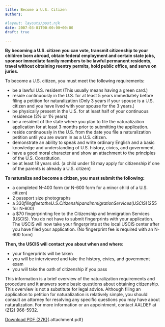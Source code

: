 ```yaml
---
title: Become a U.S. Citizen
authors: 

#layout: layouts/post.njk
date: 2007-03-01T00:00:00+00:00
draft: true

---
```


**By becoming a U.S. citizen you can vote, transmit citizenship to your children born abroad, obtain federal employment and certain state jobs, sponsor immediate family members to be lawful permanent residents, travel without obtaining reentry permits, hold public office, and serve on juries.**

To become a U.S. citizen, you must meet the following requirements:

-   be a lawful U.S. resident (This usually means having a green card.)
-   reside continuously in the U.S. for at least 5 years immediately before filing a petition for naturalization (Only 3 years if your spouse is a U.S. citizen and you have lived with your spouse for the 3 years.)
-   be physically present in the U.S. for at least half of your continuous residence (2½ or 1½ years)
-   be a resident of the state where you plan to file the naturalization application for at least 3 months prior to submitting the application.
-   reside continuously in the U.S. from the date you file a naturalization petition until you are sworn in as a U.S. citizen.
-   demonstrate an ability to speak and write ordinary English and a basic knowledge and understanding of U.S. history, civics, and government.
-   have a good moral character and show an attachment to the principles of the U.S. Constitution.
-   be at least 18 years old. (a child under 18 may apply for citizenship if one of the parents is already a U.S. citizen)

**To naturalize and become a citizen, you must submit the following:**

-   a completed N-400 form (or N-600 form for a minor child of a U.S. citizen)
-   2 passport size photographs
-   a $330 filing fee to the U.S. Citizenship and Immigration Services (USCIS) ($255 for N-600)
-   a $70 fingerprinting fee to the Citizenship and Immigration Services (USCIS). You do not have to submit fingerprints with your application. The USCIS will now take your fingerprints at the local USCIS center after you have filed your application. (No fingerprint fee is required with an N-600 form)

**Then, the USCIS will contact you about when and where:**

-   your fingerprints will be taken
-   you will be interviewed and take the history, civics, and government exam
-   you will take the oath of citizenship if you pass

This information is a brief overview of the naturalization requirements and procedure and it answers some basic questions about obtaining citizenship. This overview is not a substitute for legal advice. Although filing an application to petition for naturalization is relatively simple, you should consult an attorney for resolving any specific questions you may have about naturalization. For more information or an appointment, contact AALDEF at (212) 966-5932.

[Download PDF (27K)][1]{.attachment.pdf}

[1]: /missing/2007-03-01_313_BecomeaUSCitiz.pdf

